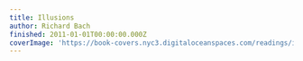 ```yaml
---
title: Illusions
author: Richard Bach
finished: 2011-01-01T00:00:00.000Z
coverImage: 'https://book-covers.nyc3.digitaloceanspaces.com/readings/illusions-01.jpg'
---
```

